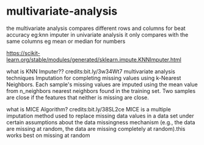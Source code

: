 # multivariate-analysis
the multivariate analysis compares different rows and columns for beat accuracy  eg:knn imputer in univariate analysis it only compares with the same columns eg mean or median for numbers 

https://scikit-learn.org/stable/modules/generated/sklearn.impute.KNNImputer.html

what is KNN Imputer??
credits:bit.ly/3w34Wt7
multivariate analysis techniques Imputation for completing missing values using k-Nearest Neighbors. Each sample's missing values are imputed using the mean value from n_neighbors nearest neighbors found in the training set. Two samples are close if the features that neither is missing are close.


what is MICE Algorithm?
credits:bit.ly/38SL2ce
MICE is a multiple imputation method used to replace missing data values in a data set under certain assumptions about the data missingness mechanism (e.g., the data are missing at random, the data are missing completely at random).this works best on missing at random

